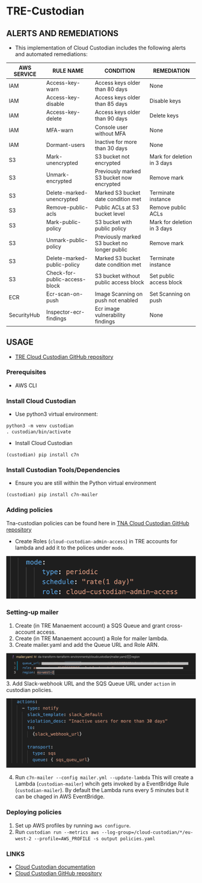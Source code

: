 # TRE-Custodian

## ALERTS AND REMEDIATIONS
* This implementation of Cloud Custodian includes the following alerts and automated remediations:

| AWS SERVICE | RULE NAME                     | CONDITION                                                   | REMEDIATION                 |
| ----------- | ----------------------------- | ----------------------------------------------------------- | --------------------------- | 
| IAM         | Access-key-warn               | Access keys older than 80 days                              | None                        |
| IAM         | Access-key-disable            | Access keys older than 85 days                              | Disable keys                |
| IAM         | Access-key-delete             | Access keys older than 90 days                              | Delete keys                 |
| IAM         | MFA-warn                      | Console user without MFA                                    | None                        |
| IAM         | Dormant-users                 | Inactive for more than 30 days                              | None
| S3          | Mark-unencrypted              | S3 bucket not encrypted                                     | Mark for deletion in 3 days | 
| S3          | Unmark-encrypted              | Previously marked S3 bucket now encrypted                   | Remove mark                 | 
| S3          | Delete-marked-unencrypted     | Marked S3 bucket date condition met                         | Terminate instance          | 
| S3          | Remove-public-acls            | Public ACLs at S3 bucket level                              | Remove public ACLs          | 
| S3          | Mark-public-policy            | S3 bucket with public policy                                | Mark for deletion in 3 days | 
| S3          | Unmark-public-policy          | Previously marked S3 bucket no longer public                | Remove mark                 | 
| S3          | Delete-marked-public-policy   | Marked S3 bucket date condition met                         | Terminate instance          | 
| S3          | Check-for-public-access-block | S3 bucket without public access block                       | Set public access block     |
| ECR         | Ecr-scan-on-push              | Image Scanning on push not enabled                          | Set Scanning on push        |
| SecurityHub | Inspector-ecr-findings        | Ecr image vulnerability findings                            | None                        |

## USAGE

* [TRE Cloud Custodian GitHub repository](https://github.com/nationalarchives/da-transform-terraform-environments/tree/cloudcustodian/cloudcustodian)

### Prerequisites

* AWS CLI

### Install Cloud Custodian
* Use python3 virtual environment:
```
python3 -m venv custodian
. custodian/bin/activate
```
* Install Cloud Custodian
```
(custodian) pip install c7n
```

### Install Custodian Tools/Dependencies
* Ensure you are still within the Python virtual environment
```
(custodian) pip install c7n-mailer
``` 

### Adding policies 
Tna-custodian policies can be found here in [TNA Cloud Custodian GitHub repository](https://github.com/nationalarchives/tna-custodian/tree/master/custodian/policies)

* Create Roles (`cloud-custodian-admin-access`) in TRE accounts for lambda and add it to the polices under `mode`.

![Screenshot](Images/mode.png)

### Setting-up mailer

1. Create (in TRE Manaement account) a SQS Queue and grant cross-account access.
2. Create (in TRE Manaement account) a Role for mailer lambda. 
2. Create mailer.yaml and add the Queue URL and Role ARN. 

![Screenshot](Images/mailer.png)
3. Add Slack-webhook URL and the SQS Queue URL under `action` in custodian policies. 

![Screenshot](Images/slack_notif.png)

4. Run `c7n-mailer --config mailer.yml --update-lambda`
This will create a Lambda (`custodian-mailer`) whcih gets invoked by a EventBridge Rule (`custodian-mailer`).
By default the Lambda runs every 5 minutes but it can be chaged in AWS EventBridge. 


### Deploying policies

1. Set up AWS profiles by running `aws configure`. 
1. Run `custodian run --metrics aws --log-group=/cloud-custodian/*/eu-west-2 --profile=AWS_PROFILE -s output policies.yaml`


### LINKS
* [Cloud Custodian documentation](https://cloudcustodian.io)
* [Cloud Custodian GitHub repository](https://github.com/cloud-custodian)

